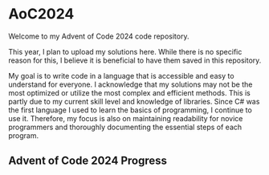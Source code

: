 # AoC2024
Welcome to my Advent of Code 2024 code repository.

This year, I plan to upload my solutions here. 
While there is no specific reason for this, I believe it is beneficial to have them saved in this repository.

My goal is to write code in a language that is accessible and easy to understand for everyone. 
I acknowledge that my solutions may not be the most optimized or utilize the most complex and efficient methods. 
This is partly due to my current skill level and knowledge of libraries.
Since C# was the first language I used to learn the basics of programming, I continue to use it. 
Therefore, my focus is also on maintaining readability for novice programmers and thoroughly documenting the essential steps of each program.

## Advent of Code 2024 Progress

<!--- advent_readme_times table --->
